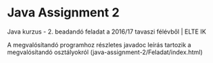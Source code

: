 # Java Assignment 2
Java kurzus - 2. beadandó feladat a 2016/17 tavaszi félévből | ELTE IK

A megvalósítandó programhoz részletes javadoc leírás tartozik a megvalósítandó osztályokról (java-assignment-2/Feladat/index.html)
